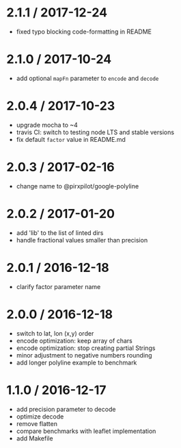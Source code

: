 
2.1.1 / 2017-12-24
==================

 * fixed typo blocking code-formatting in README

2.1.0 / 2017-10-24
==================

 * add optional `mapFn` parameter to `encode` and `decode`

2.0.4 / 2017-10-23
==================

 * upgrade mocha to ~4
 * travis CI: switch to testing node LTS and stable versions
 * fix default `factor` value in README.md

2.0.3 / 2017-02-16
==================

 * change name to @pirxpilot/google-polyline

2.0.2 / 2017-01-20
==================

 * add 'lib' to the list of linted dirs
 * handle fractional values smaller than precision

2.0.1 / 2016-12-18
==================

 * clarify factor parameter name

2.0.0 / 2016-12-18
==================

 * switch to lat, lon (x,y) order
 * encode optimization: keep array of chars
 * encode optimization: stop creating partial Strings
 * minor adjustment to negative numbers rounding
 * add longer polyline example to benchmark

1.1.0 / 2016-12-17
==================

 * add precision parameter to decode
 * optimize decode
 * remove flatten
 * compare benchmarks with leaflet implementation
 * add Makefile
